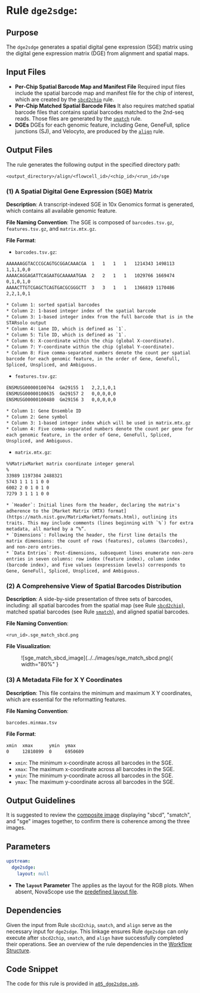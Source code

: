# Rule `dge2sdge`:

## Purpose
The `dge2sdge` generates a spatial digital gene expression (SGE) matrix using the digital gene expression matrix (DGE) from alignment and spatial maps.

## Input Files
* **Per-Chip Spatial Barcode Map and Manifest File**
Required input files include the spatial barcode map and manifest file for the chip of interest, which are created by the [`sbcd2chip`](./sbcd2chip.md) rule.
* **Per-Chip Matched Spatial Barcode Files**
It also requires matched spatial barcode files that contains spatial barcodes matched to the 2nd-seq reads. Those files are generated by the [`smatch`](./smatch.md) rule.
* **DGEs**
DGEs for each genomic feature, including Gene, GeneFull, splice junctions (SJ), and Velocyto, are produced by the [`align`](./align.md) rule.

## Output Files
The rule generates the following output in the specified directory path:
```
<output_directory>/align/<flowcell_id>/<chip_id>/<run_id>/sge
```

### (1) A Spatial Digital Gene Expression (SGE) Matrix

**Description**: A transcript-indexed SGE in 10x Genomics format is generated, which contains all available genomic feature. 

**File Naming Convention**: The SGE is composed of `barcodes.tsv.gz`, `features.tsv.gz`, and `matrix.mtx.gz`. 

**File Format**:

* `barcodes.tsv.gz`:
```
AAAAAAGGTACCCGCAGTGCGGACAAACGA	1	1	1	1	1214343	1498113	1,1,1,0,0
AAAACAGGAGATTCAGAATGCAAAAATGAA	2	2	1	1	1029766	1669474	0,1,0,1,0
AAAACTTGTCGAGCTCAGTGACGCGGGCTT	3	3	1	1	1366819	1170486	2,2,1,0,1
```
    * Column 1: sorted spatial barcodes
    * Column 2: 1-based integer index of the spatial barcode
    * Column 3: 1-based integer index from the full barcode that is in the STARsolo output
    * Column 4: Lane ID, which is defined as `1`.
    * Column 5: Tile ID, which is defined as `1`.
    * Column 6: X-coordinate within the chip (global X-coordinate).
    * Column 7: Y-coordinate within the chip (global Y-coordinate).
    * Column 8: Five comma-separated numbers denote the count per spatial barcode for each genomic feature, in the order of Gene, GeneFull, Spliced, Unspliced, and Ambiguous.

* `features.tsv.gz`:
```
ENSMUSG00000100764	Gm29155	1	2,2,1,0,1
ENSMUSG00000100635	Gm29157	2	0,0,0,0,0
ENSMUSG00000100480	Gm29156	3	0,0,0,0,0
```
    * Column 1: Gene Ensemble ID
    * Column 2: Gene symbol
    * Column 3: 1-based integer index which will be used in matrix.mtx.gz
    * Column 4: Five comma-separated numbers denote the count per gene for each genomic feature, in the order of Gene, GeneFull, Spliced, Unspliced, and Ambiguous.

* `matrix.mtx.gz`:
```
%%MatrixMarket matrix coordinate integer general
%
33989 1197304 2488321
5743 1 1 1 1 0 0
6002 2 0 1 0 1 0
7279 3 1 1 1 0 0
```
    * `Header`: Initial lines form the header, declaring the matrix's adherence to the [Market Matrix (MTX) format](https://math.nist.gov/MatrixMarket/formats.html), outlining its traits. This may include comments (lines beginning with `%`) for extra metadata, all marked by a “%”.
    * `Dimensions`: Following the header, the first line details the matrix dimensions: the count of rows (features), columns (barcodes), and non-zero entries.
    * `Data Entries`: Post-dimensions, subsequent lines enumerate non-zero entries in seven columns: row index (feature index), column index (barcode index), and five values (expression levels) corresponds to Gene, GeneFull, Spliced, Unspliced, and Ambiguous.

### (2) A Comprehensive View of Spatial Barcodes Distribution
**Description**: A side-by-side presentation of three sets of barcodes, including: all spatial barcodes from the spatial map (see Rule [`sbcd2chip`](./sbcd2chip.md)), matched spatial barcodes (see Rule [`smatch`](./smatch.md)), and aligned spatial barcodes.

**File Naming Convention**:
```
<run_id>.sge_match_sbcd.png
```

**File Visualization**:
<figure markdown="span">
![sge_match_sbcd_image](../../images/sge_match_sbcd.png){ width="80%" }
</figure>

### (3) A Metadata File for X Y Coordinates
**Description**: This file contains the minimum and maximum X Y coordinates, which are essential for the reformatting features.

**File Naming Convention**:
```
barcodes.minmax.tsv
```

**File Format**:
```
xmin  xmax      ymin  ymax
0     12810899  0     6950609
```

- `xmin`: The minimum x-coordinate across all barcodes in the SGE.
- `xmax`: The maximum x-coordinate across all barcodes in the SGE.
- `ymin`: The minimum y-coordinate across all barcodes in the SGE.
- `ymax`: The maximum y-coordinate across all barcodes in the SGE.

## Output Guidelines
It is suggested to review the [composite image](#3-a-comprehensive-view-of-sbcd-smatch-and-sge-images) displaying "sbcd", "smatch", and "sge" images together, to confirm there is coherence among the three images.

## Parameters
```yaml
upstream:
  dge2sdge:
    layout: null
```

* **The `layout` Parameter**
The applies as the layout for the RGB plots. When absent, NovaScope use the [predefined layout file](https://github.com/seqscope/NovaScope/blob/docs2/info/assets/layout_per_section_basis/layout.1x1.tsv).

## Dependencies
Given the input from Rule `sbcd2chip`, `smatch`, and `align` serve as the necessary input for `dge2sdge`. This linkage ensures Rule `dge2sdge` can only execute after `sbcd2chip`, `smatch`, and `align` have successfully completed their operations. See an overview of the rule dependencies in the [Workflow Structure](../../home/workflow_structure.md).

## Code Snippet
The code for this rule is provided in [`a05_dge2sdge.smk`](https://github.com/seqscope/NovaScope/blob/main/rules/a05_dge2sdge.smk).
